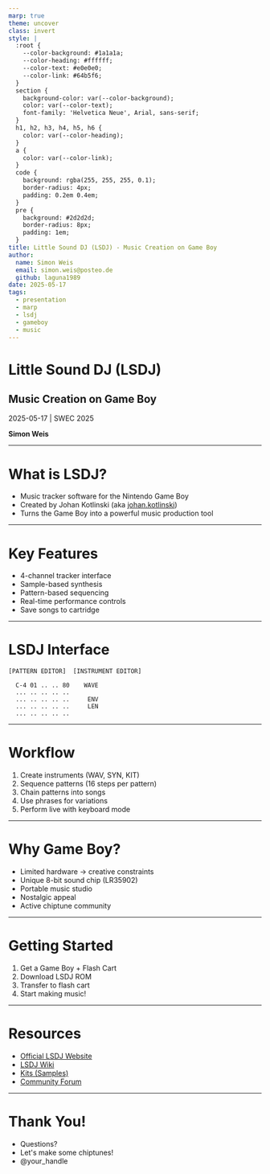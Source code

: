```yaml
---
marp: true
theme: uncover
class: invert
style: |
  :root {
    --color-background: #1a1a1a;
    --color-heading: #ffffff;
    --color-text: #e0e0e0;
    --color-link: #64b5f6;
  }
  section {
    background-color: var(--color-background);
    color: var(--color-text);
    font-family: 'Helvetica Neue', Arial, sans-serif;
  }
  h1, h2, h3, h4, h5, h6 {
    color: var(--color-heading);
  }
  a {
    color: var(--color-link);
  }
  code {
    background: rgba(255, 255, 255, 0.1);
    border-radius: 4px;
    padding: 0.2em 0.4em;
  }
  pre {
    background: #2d2d2d;
    border-radius: 8px;
    padding: 1em;
  }
title: Little Sound DJ (LSDJ) - Music Creation on Game Boy
author:
  name: Simon Weis
  email: simon.weis@posteo.de
  github: laguna1989
date: 2025-05-17
tags:
  - presentation
  - marp
  - lsdj
  - gameboy
  - music
---
```


<!-- 
Build with:
marp lsdj_presentation.md --pdf --allow-local-files
-->

# Little Sound DJ (LSDJ)
## Music Creation on Game Boy

2025-05-17 | SWEC 2025

**Simon Weis** 

---

# What is LSDJ?

- Music tracker software for the Nintendo Game Boy
- Created by Johan Kotlinski (aka [johan.kotlinski](https://www.littlesounddj.com/))
- Turns the Game Boy into a powerful music production tool

---

# Key Features

- 4-channel tracker interface
- Sample-based synthesis
- Pattern-based sequencing
- Real-time performance controls
- Save songs to cartridge

---

# LSDJ Interface

```
[PATTERN EDITOR]  [INSTRUMENT EDITOR]

  C-4 01 .. .. 80    WAVE
  ... .. .. .. ..     
  ... .. .. .. ..     ENV
  ... .. .. .. ..     LEN  
  ... .. .. .. ..     
```

---

# Workflow

1. Create instruments (WAV, SYN, KIT)
2. Sequence patterns (16 steps per pattern)
3. Chain patterns into songs
4. Use phrases for variations
5. Perform live with keyboard mode

---

# Why Game Boy?

- Limited hardware → creative constraints
- Unique 8-bit sound chip (LR35902)
- Portable music studio
- Nostalgic appeal
- Active chiptune community

---

# Getting Started

1. Get a Game Boy + Flash Cart
2. Download LSDJ ROM
3. Transfer to flash cart
4. Start making music!

---

# Resources

- [Official LSDJ Website](https://www.littlesounddj.com/)
- [LSDJ Wiki](https://littlesounddj.fandom.com/)
- [Kits (Samples)](https://github.com/psgcabal/lsdj-kits)
- [Community Forum](https://www.littlesounddj.com/forum/)

---

# Thank You!

- Questions?
- Let's make some chiptunes!
- @your_handle
